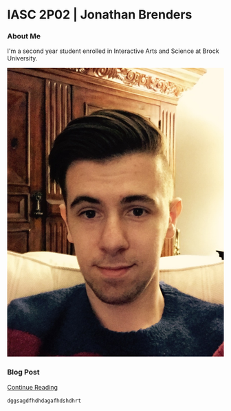 # IASC 2P02 | Jonathan Brenders

### About Me

  I'm a second year student enrolled in Interactive Arts and Science at Brock University.








![](images/File_000.jpeg)

### Blog Post

[Continue Reading](blog)

~~~~~~~
dggsagdfhdhdagafhdshdhrt
~~~~~~~~
